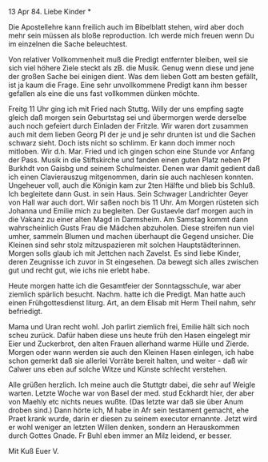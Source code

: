  13 Apr 84.
Liebe Kinder <Marie>*

Die Apostellehre kann freilich auch im Bibelblatt stehen, wird aber doch mehr sein müssen als bloße reproduction. Ich werde mich freuen wenn Du im einzelnen die Sache beleuchtest.

Von relativer Vollkommenheit muß die Predigt entfernter bleiben, weil sie sich viel höhere Ziele steckt als zB. die Musik. Genug wenn diese und jene der großen Sache bei einigen dient. Was dem lieben Gott am besten gefällt, ist ja kaum die Frage. Eine sehr unvollkommene Predigt kann ihm besser gefallen als eine die uns fast vollkommen dünken möchte.

Freitg 11 Uhr ging ich mit Fried nach Stuttg. Willy der uns empfing sagte gleich daß morgen sein Geburtstag sei und übermorgen werde derselbe auch noch gefeiert durch Einladen der Fritzle. Wir waren dort zusammen auch mit dem lieben Georg Pl der je und je sehr drunten ist und die Sachen schwarz sieht. Doch ists nicht so schlimm. Er kann doch immer noch mitloben. Wir d.h. Mar. Fried und ich gingen schon eine Stunde vor Anfang der Pass. Musik in die Stiftskirche und fanden einen guten Platz neben Pf Burkhdt von Gaisbg und seinem Schulmeister. Denen war damit gedient daß ich einen Clavierauszug mitgenommen, darin sie auch nachlesen konnten. Ungeheuer voll, auch die Königin kam zur 2ten Hälfte und blieb bis Schluß. Ich begleitete dann Gust. in sein Haus. Sein Schwager Landrichter Geyer von Hall war auch dort. Wir saßen noch bis 11 Uhr. Am Morgen rüsteten sich Johanna und Emilie mich zu begleiten. Der Gustaevle darf morgen auch in die Vakanz zu einer alten Magd in Darmsheim. Am Samstag kommt dann wahrscheinlich Gusts Frau die Mädchen abzuholen. Diese streifen nun viel umher, sammeln Blumen und machen überhaupt die Gegend unsicher. Die Kleinen sind sehr stolz mitzuspazieren mit solchen Hauptstädterinnen. Morgen solls glaub ich mit Jettchen nach Zavelst. Es sind liebe Kinder, deren Zeugnisse ich zuvor in St eingesehen. Da bewegt sich alles zwischen gut und recht gut, wie ichs nie erlebt habe.

Heute morgen hatte ich die Gesamtfeier der Sonntagsschule, war aber ziemlich spärlich besucht. Nachm. hatte ich die Predigt. Man hatte auch einen Frühgottesdienst liturg. Art, an dem Elisab mit Herm Theil nahm, sehr befriedigt.

Mama und Uran recht wohl. Joh parlirt ziemlich frei, Emilie hält sich noch scheu zurück. Dafür haben diese uns heute früh den Hasen eingelegt mir Eier und Zuckerbrot, den alten Frauen allerhand warme Hülle und Zierde. Morgen oder wann werden sie auch den Kleinen Hasen einlegen, ich habe schon gemerkt daß sie allerlei Vorräte bereit halten, und weiter - daß wir Calwer uns eben auf solche Witze und Künste schlecht verstehen.

Alle grüßen herzlich. Ich meine auch die Stuttgtr dabei, die sehr auf Weigle warten. Letzte Woche war von Basel der med. stud Eckhardt hier, der aber von Maehly etc nichts neues wußte. (Das letzte war daß sie über Anum droben sind.) Dann hörte ich, M habe in Afr sein testament gemacht, ehe Praet krank wurde, darin er diesen zu seinem executor ernannte. Jetzt wird er wohl weniger an letzten Willen denken, sondern an Herauskommen durch Gottes Gnade. Fr Buhl eben immer an Milz leidend, er besser.

 Mit Kuß Euer V.
